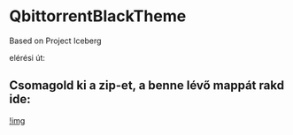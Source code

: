 # QbittorrentBlackTheme
Based on Project Iceberg


elérési út:

## Csomagold ki a zip-et, a benne lévő  mappát rakd ide:
[!img](https://media.discordapp.net/attachments/938436612075978813/1081891834743234691/image.png?width=745&height=478)
